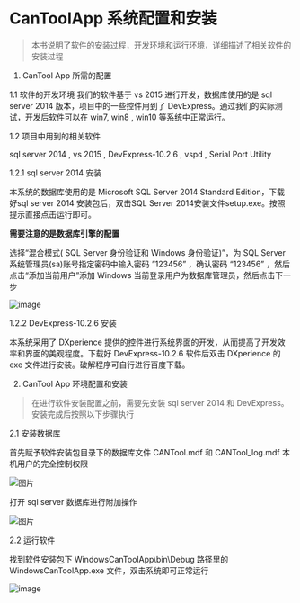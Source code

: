 # CanToolApp 系统配置和安装
> 本书说明了软件的安装过程，开发环境和运行环境，详细描述了相关软件的安装过程

1. CanTool App 所需的配置

1.1 软件的开发环境
我们的软件基于 vs 2015 进行开发，数据库使用的是 sql server 2014 版本，项目中的一些控件用到了 DevExpress。通过我们的实际测试，开发后软件可以在 win7, win8 , win10 等系统中正常运行。

1.2 项目中用到的相关软件

sql server 2014 , vs 2015 , DevExpress-10.2.6 , vspd , Serial Port Utility

1.2.1 sql server 2014 安装

本系统的数据库使用的是 Microsoft SQL Server 2014 Standard Edition，下载好sql server 2014 安装包后，双击SQL Server 2014安装文件setup.exe。按照提示直接点击运行即可。

**需要注意的是数据库引擎的配置**

选择“混合模式( SQL Server 身份验证和 Windows 身份验证)”，为 SQL Server 系统管理员(sa)账号指定密码中输入密码 ”123456” ，确认密码 “123456” ，然后点击“添加当前用户”添加 Windows 当前登录用户为数据库管理员，然后点击下一步

![image](http://om0ttwn6c.bkt.clouddn.com/databasanalyse.png
)

1.2.2 DevExpress-10.2.6 安装

本系统采用了 DXperience 提供的控件进行系统界面的开发，从而提高了开发效率和界面的美观程度。下载好 DevExpress-10.2.6 软件后双击 DXperience 的 exe 文件进行安装。破解程序可自行进行百度下载。

2. CanTool App 环境配置和安装
> 在进行软件安装配置之前，需要先安装 sql server 2014 和 DevExpress。安装完成后按照以下步骤执行

2.1 安装数据库

首先赋予软件安装包目录下的数据库文件 CANTool.mdf 和 CANTool_log.mdf 本机用户的完全控制权限

![图片](http://om0ttwn6c.bkt.clouddn.com/database.PNG
)

打开 sql server 数据库进行附加操作

![图片](http://om0ttwn6c.bkt.clouddn.com/adddatabase.PNG
)

2.2 运行软件

找到软件安装包下 WindowsCanToolApp\bin\Debug 路径里的 WindowsCanToolApp.exe
文件，双击系统即可正常运行

![image](http://om0ttwn6c.bkt.clouddn.com/exepubish.PNG
)
